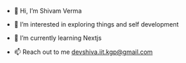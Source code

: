 - 👋 Hi, I’m Shivam Verma
- 👀 I’m interested in exploring things and self development 
- 🌱 I’m currently learning Nextjs 

- 📫 Reach out to me devshiva.iit.kgp@gmail.com

<!---
Shiva0072/Shiva0072 is a ✨ special ✨ repository because its `README.md` (this file) appears on your GitHub profile.
You can click the Preview link to take a look at your changes.
--->
